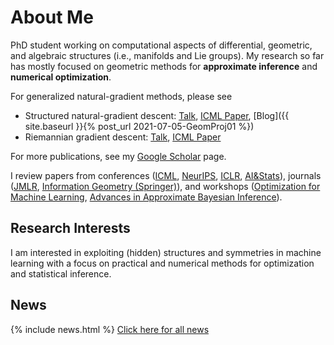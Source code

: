 # About Me

PhD student working on computational aspects of differential, geometric, and algebraic structures (i.e., manifolds and Lie groups). My research so far has mostly focused on geometric methods for **approximate inference** and  **numerical optimization**.

For generalized natural-gradient methods, please see 
* Structured natural-gradient descent: [Talk](https://www.youtube.com/watch?v=vEY1ZxDJX8o&t=11s), [ICML Paper](https://arxiv.org/abs/2102.07405), [Blog]({{ site.baseurl }}{% post_url 2021-07-05-GeomProj01 %})
* Riemannian gradient descent: [Talk](https://www.youtube.com/watch?v=nu1hT-LExFg), [ICML Paper](https://arxiv.org/abs/2002.10060)

For more publications, see my [Google Scholar](https://scholar.google.com/citations?user=sGl6muoAAAAJ&hl=en) page.

I review papers from conferences ([ICML](https://icml.cc/), [NeurIPS](https://nips.cc/), [ICLR](https://iclr.cc/), [AI&Stats](https://aistats.org/)), journals ([JMLR](https://www.jmlr.org/), [Information Geometry (Springer)](https://www.springer.com/journal/41884)), and workshops ([Optimization for Machine Learning](https://opt-ml.org/), [Advances in Approximate Bayesian Inference](http://approximateinference.org/)).

## Research Interests

I am interested in exploiting (hidden) structures and symmetries in machine learning with a focus on practical and numerical methods for optimization and statistical inference.

## News

{% include news.html %}
[Click here for all news](/news/)




